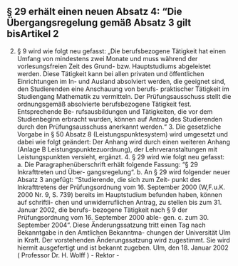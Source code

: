 ## § 29 erhält einen neuen Absatz 4: “Die Übergangsregelung gemäß Absatz 3 gilt bisArtikel 2

2. § 9 wird wie folgt neu gefasst: „Die berufsbezogene Tätigkeit hat einen Umfang von mindestens zwei Monate und muss während der vorlesungsfreien Zeit des Grund- bzw. Hauptstudiums abgeleistet werden. Diese Tätigkeit kann bei allen privaten und öffentlichen Einrichtungen im In- und Ausland absolviert werden, die geeignet sind, den Studierenden eine Anschauung von berufs- praktischer Tätigkeit im Studiengang Mathematik zu vermitteln. Der Prüfungsausschuss stellt die ordnungsgemäß absolvierte berufsbezogene Tätigkeit fest. Entsprechende Be- rufsausbildungen und Tätigkeiten, die vor dem Studienbeginn erbracht wurden, können auf Antrag des Studierenden durch den Prüfungsausschuss anerkannt werden.“ 3. Die gesetzliche Vorgabe in § 50 Absatz 8 (Leistungspunktesystem) wird umgesetzt und dabei wie folgt geändert: Der Anhang wird durch einen weiteren Anhang (Anlage B Leistungspunktezuordnung), der Lehrveranstaltungen mit Leistungspunkten versieht, ergänzt. 4. § 29 wird wie folgt neu gefasst: a. Die Paragraphenüberschrift erhält folgende Fassung: “§ 29 Inkrafttreten und Über- gangsregelung“. b. An § 29 wird folgender neuer Absatz 3 angefügt: “Studierende, die sich zum Zeit- punkt des Inkrafttretens der Prüfungsordnung vom 16. September 2000 (W,F.u.K. 2000 Nr. 9, S. 739) bereits im Hauptstudium befunden haben, können auf schriftli- chen und unwiderruflichen Antrag, zu stellen bis zum 31. Januar 2002, die berufs- bezogene Tätigkeit nach § 9 der Prüfungsordnung vom 16. September 2000 able- gen. c. zum 30. September 2004“. Diese Änderungssatzung tritt einen Tag nach Bekanntgabe in den Amtlichen Bekanntma- chungen der Universität Ulm in Kraft. Der vorstehenden Änderungssatzung wird zugestimmt. Sie wird hiermit ausgefertigt und ist bekannt zugeben. Ulm, den 18. Januar 2002 ( Professor Dr. H. Wolff ) - Rektor -

